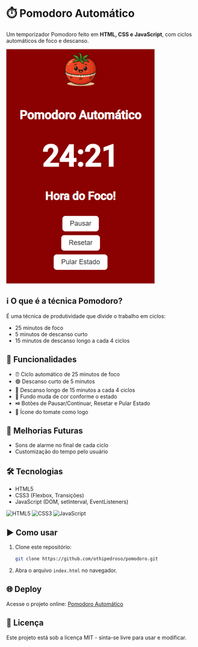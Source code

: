 # ⏱️ Pomodoro Automático

Um temporizador Pomodoro feito em **HTML, CSS e JavaScript**, com ciclos automáticos de foco e descanso.

![Screenshot do Pomodoro](./pomodoro.png)

## ℹ️ O que é a técnica Pomodoro?
É uma técnica de produtividade que divide o trabalho em ciclos:
- 25 minutos de foco
- 5 minutos de descanso curto
- 15 minutos de descanso longo a cada 4 ciclos

## 🚀 Funcionalidades
- ⏰ Ciclo automático de 25 minutos de foco
- 🟢 Descanso curto de 5 minutos
- 🔵 Descanso longo de 15 minutos a cada 4 ciclos
- 🎨 Fundo muda de cor conforme o estado
- ⏯️ Botões de Pausar/Continuar, Resetar e Pular Estado
- 🍅 Ícone do tomate como logo

## 🔮 Melhorias Futuras
- Sons de alarme no final de cada ciclo
- Customização do tempo pelo usuário

## 🛠️ Tecnologias
- HTML5
- CSS3 (Flexbox, Transições)
- JavaScript (DOM, setInterval, EventListeners)

![HTML5](https://img.shields.io/badge/HTML5-E34F26?style=for-the-badge&logo=html5&logoColor=white)
![CSS3](https://img.shields.io/badge/CSS3-1572B6?style=for-the-badge&logo=css3&logoColor=white)
![JavaScript](https://img.shields.io/badge/JavaScript-F7DF1E?style=for-the-badge&logo=javascript&logoColor=black)


## ▶️ Como usar
1. Clone este repositório:
   ```bash
   git clone https://github.com/othipedroso/pomodoro.git
   ```
2. Abra o arquivo `index.html` no navegador.

## 🌐 Deploy
Acesse o projeto online: [Pomodoro Automático](https://othipedroso.github.io/pomodoro/)

## 📄 Licença
Este projeto está sob a licença MIT - sinta-se livre para usar e modificar.

